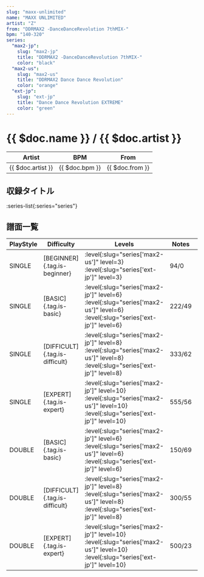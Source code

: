 ```yaml
---
slug: "maxx-unlimited"
name: "MAXX UNLIMITED"
artist: "Z"
from: "DDRMAX2 -DanceDanceRevolution 7thMIX-"
bpm: "140-320"
series:
  "max2-jp":
    slug: "max2-jp"
    title: "DDRMAX2 -DanceDanceRevolution 7thMIX-"
    color: "black"
  "max2-us":
    slug: "max2-us"
    title: "DDRMAX2 Dance Dance Revolution"
    color: "orange"
  "ext-jp":
    slug: "ext-jp"
    title: "Dance Dance Revolution EXTREME"
    color: "green"
---
```


# {{ $doc.name }} / {{ $doc.artist }}

|Artist|BPM|From|
|------|---|----|
|{{ $doc.artist }}|{{ $doc.bpm }}|{{ $doc.from }}|

## 収録タイトル

:series-list{:series="series"}

## 譜面一覧

|PlayStyle|Difficulty|Levels|Notes|Movie|
|---------|----------|------|-----|-----|
|SINGLE|[BEGINNER]{.tag.is-beginner}|:level{:slug="series['max2-us']" level=3} :level{:slug="series['ext-jp']" level=3}|94/0||
|SINGLE|[BASIC]{.tag.is-basic}|:level{:slug="series['max2-jp']" level=6} :level{:slug="series['max2-us']" level=6} :level{:slug="series['ext-jp']" level=6}|222/49||
|SINGLE|[DIFFICULT]{.tag.is-difficult}|:level{:slug="series['max2-jp']" level=8} :level{:slug="series['max2-us']" level=8} :level{:slug="series['ext-jp']" level=8}|333/62||
|SINGLE|[EXPERT]{.tag.is-expert}|:level{:slug="series['max2-jp']" level=10} :level{:slug="series['max2-us']" level=10} :level{:slug="series['ext-jp']" level=10}|555/56||
|DOUBLE|[BASIC]{.tag.is-basic}|:level{:slug="series['max2-jp']" level=6} :level{:slug="series['max2-us']" level=6} :level{:slug="series['ext-jp']" level=6}|150/69||
|DOUBLE|[DIFFICULT]{.tag.is-difficult}|:level{:slug="series['max2-jp']" level=8} :level{:slug="series['max2-us']" level=8} :level{:slug="series['ext-jp']" level=8}|300/55||
|DOUBLE|[EXPERT]{.tag.is-expert}|:level{:slug="series['max2-jp']" level=10} :level{:slug="series['max2-us']" level=10} :level{:slug="series['ext-jp']" level=10}|500/23||
